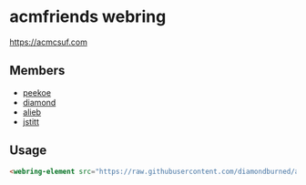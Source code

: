 <!--
	Don't edit me! Edit README.md.tmpl or wait for GitHub Actions
	to do it for you.
-->

# acmfriends webring

https://acmcsuf.com

## Members
- [peekoe](https://peekoe.net)
- [diamond](https://libdb.so)
- [alieb](https://aaron.lieber.men)
- [jstitt](https://jstitt.dev)

## Usage

```html
<webring-element src="https://raw.githubusercontent.com/diamondburned/acmfriends-webring/%3C3-spring-2023/webring.json" />
```


